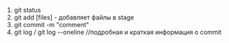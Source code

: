 1. git status
2. git add [files] - добавляет файлы в stage
3. git commit -m "comment"
4. git log / git log --oneline //подробная и краткая информация о commit
